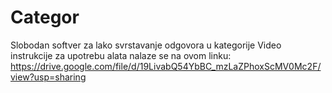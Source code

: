 # Categor
Slobodan softver za lako svrstavanje odgovora u kategorije
Video instrukcije za upotrebu alata nalaze se na ovom linku: https://drive.google.com/file/d/19LivabQ54YbBC_mzLaZPhoxScMV0Mc2F/view?usp=sharing 
 

